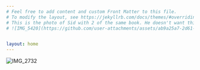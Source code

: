 ```yaml
---
# Feel free to add content and custom Front Matter to this file.
# To modify the layout, see https://jekyllrb.com/docs/themes/#overriding-theme-defaults
# This is the photo of Sid with 2 of the same book. He doesn't want this up until he gets a postdoc position.
# ![IMG_5420](https://github.com/user-attachments/assets/ab9a25a7-2d61-4ae9-b970-162ea75d24c2)


layout: home
---
```



![IMG_2732](https://github.com/user-attachments/assets/ce2923d5-1da2-435e-b919-e1e2988662f4)
